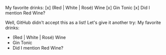 My favorite drinks:
[x] \(Red | White | Rosé) Wine
[x] Gin Tonic
[x] Did I mention Red Wine?

Well, GitHub didn't accept this as a list! Let's give it another try:
My favorite drinks:
- (Red | White | Rosé) Wine
- Gin Tonic
- Did I mention Red Wine?
